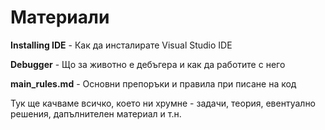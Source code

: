 # Материали

**Installing IDE** - Как да инсталирате Visual Studio IDE

**Debugger** - Що за животно е дебъгера и как да работите с него

**main_rules.md** - Основни препоръки и правила при писане на код

Тук ще качваме всичко, което ни хрумне - задачи, теория, евентуално решения, дапълнителен материал и т.н.

